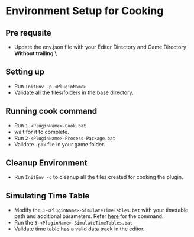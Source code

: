 # Environment Setup for Cooking
## Pre requsite
* Update the env.json file with your Editor Directory and Game Directory **Without trailing \\**

## Setting up
* Run `InitEnv -p <PluginName>`
* Validate all the files/folders in the base directory.

## Running cook command
* Run `1.<PluginName>-Cook.bat`
* wait for it to complete.
* Run `2-<PluginName>-Process-Package.bat`
* Validate `.pak` file in your game folder.

## Cleanup Environment
* Run `InitEnv -c` to cleanup all the files created for cooking the plugin.

## Simulating Time Table
* Modify the `3-<PluginName>-SimulateTimeTables.bat` with your timetable path and additional parameters. Refer [here](https://docs.google.com/document/d/1I6AABG0TIIS1Cg8ccXWzTYYGaO0qEKlRZkqkCABI1M0/edit#heading=h.wxcjlftbjprx) for the command.
* Run the `3-<PluginName>-SimulateTimeTables.bat`
* Validate time table has a valid data track in the editor.